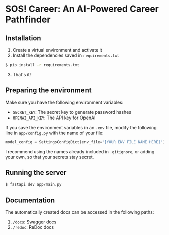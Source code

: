 # SOS! Career: An AI-Powered Career Pathfinder

## Installation

1. Create a virtual environment and activate it
2. Install the dependencies saved in `requirements.txt`

```bash
$ pip install -r requirements.txt
```

3. That's it!

## Preparing the environment

Make sure you have the following environment variables:

- `SECRET_KEY`: The secret key to generate password hashes
- `OPENAI_API_KEY`: The API key for OpenAI

If you save the environment variables in an `.env` file, modify the following line in `app/config.py` with the name of your file:

```python
model_config = SettingsConfigDict(env_file="[YOUR ENV FILE NAME HERE]")
```

I recommend using the names already included in `.gitignore`, or adding your own, so that your secrets stay secret.

## Running the server

```bash
$ fastapi dev app/main.py
```

## Documentation

The automatically created docs can be accessed in the following paths:

1. `/docs`: Swagger docs
2. `/redoc`: ReDoc docs
